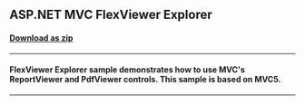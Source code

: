 ## ASP.NET MVC FlexViewer Explorer
#### [Download as zip](https://downgit.github.io/#/home?url=https://github.com/GrapeCity/ComponentOne-ASPNET-MVC-Samples/tree/master/FlexViewerExplorer)
____
#### FlexViewer Explorer sample demonstrates how to use MVC's ReportViewer and PdfViewer controls. This sample is based on MVC5.
____
